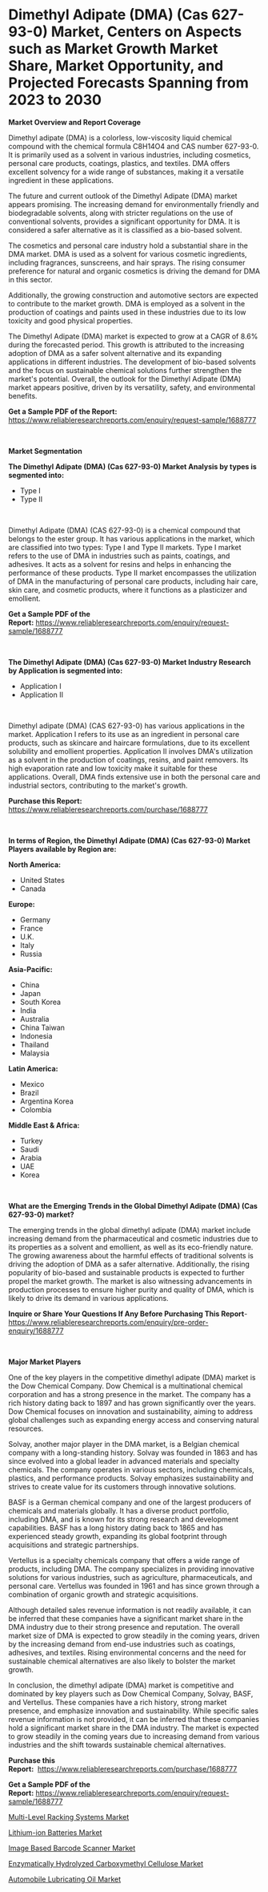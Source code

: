 <p><h1>Dimethyl Adipate (DMA) (Cas 627-93-0) Market, Centers on Aspects such as Market Growth Market Share, Market Opportunity, and Projected Forecasts Spanning from 2023 to 2030</h1></p><p><strong>Market Overview and Report Coverage</strong></p>
<p><p>Dimethyl adipate (DMA) is a colorless, low-viscosity liquid chemical compound with the chemical formula C8H14O4 and CAS number 627-93-0. It is primarily used as a solvent in various industries, including cosmetics, personal care products, coatings, plastics, and textiles. DMA offers excellent solvency for a wide range of substances, making it a versatile ingredient in these applications.</p><p>The future and current outlook of the Dimethyl Adipate (DMA) market appears promising. The increasing demand for environmentally friendly and biodegradable solvents, along with stricter regulations on the use of conventional solvents, provides a significant opportunity for DMA. It is considered a safer alternative as it is classified as a bio-based solvent.</p><p>The cosmetics and personal care industry hold a substantial share in the DMA market. DMA is used as a solvent for various cosmetic ingredients, including fragrances, sunscreens, and hair sprays. The rising consumer preference for natural and organic cosmetics is driving the demand for DMA in this sector.</p><p>Additionally, the growing construction and automotive sectors are expected to contribute to the market growth. DMA is employed as a solvent in the production of coatings and paints used in these industries due to its low toxicity and good physical properties.</p><p>The Dimethyl Adipate (DMA) market is expected to grow at a CAGR of 8.6% during the forecasted period. This growth is attributed to the increasing adoption of DMA as a safer solvent alternative and its expanding applications in different industries. The development of bio-based solvents and the focus on sustainable chemical solutions further strengthen the market's potential. Overall, the outlook for the Dimethyl Adipate (DMA) market appears positive, driven by its versatility, safety, and environmental benefits.</p></p>
<p><strong>Get a Sample PDF of the Report:</strong> <a href="https://www.reliableresearchreports.com/enquiry/request-sample/1688777">https://www.reliableresearchreports.com/enquiry/request-sample/1688777</a></p>
<p>&nbsp;</p>
<p><strong>Market Segmentation</strong></p>
<p><strong>The Dimethyl Adipate (DMA) (Cas 627-93-0) Market Analysis by types is segmented into:</strong></p>
<p><ul><li>Type I</li><li>Type II</li></ul></p>
<p>&nbsp;</p>
<p><p>Dimethyl Adipate (DMA) (CAS 627-93-0) is a chemical compound that belongs to the ester group. It has various applications in the market, which are classified into two types: Type I and Type II markets. Type I market refers to the use of DMA in industries such as paints, coatings, and adhesives. It acts as a solvent for resins and helps in enhancing the performance of these products. Type II market encompasses the utilization of DMA in the manufacturing of personal care products, including hair care, skin care, and cosmetic products, where it functions as a plasticizer and emollient.</p></p>
<p><strong>Get a Sample PDF of the Report:</strong>&nbsp;<a href="https://www.reliableresearchreports.com/enquiry/request-sample/1688777">https://www.reliableresearchreports.com/enquiry/request-sample/1688777</a></p>
<p>&nbsp;</p>
<p><strong>The Dimethyl Adipate (DMA) (Cas 627-93-0) Market Industry Research by Application is segmented into:</strong></p>
<p><ul><li>Application I</li><li>Application II</li></ul></p>
<p>&nbsp;</p>
<p><p>Dimethyl adipate (DMA) (CAS 627-93-0) has various applications in the market. Application I refers to its use as an ingredient in personal care products, such as skincare and haircare formulations, due to its excellent solubility and emollient properties. Application II involves DMA's utilization as a solvent in the production of coatings, resins, and paint removers. Its high evaporation rate and low toxicity make it suitable for these applications. Overall, DMA finds extensive use in both the personal care and industrial sectors, contributing to the market's growth.</p></p>
<p><strong>Purchase this Report:</strong>&nbsp; <a href="https://www.reliableresearchreports.com/purchase/1688777">https://www.reliableresearchreports.com/purchase/1688777</a></p>
<p>&nbsp;</p>
<p><strong>In terms of Region, the Dimethyl Adipate (DMA) (Cas 627-93-0) Market Players available by Region are:</strong></p>
<p>
    <p> <strong> North America: </strong>
        <ul>
            <li>United States</li>
            <li>Canada</li>
        </ul>
        </p> 
    <p> <strong> Europe: </strong>
        <ul>
            <li>Germany</li>
            <li>France</li>
            <li>U.K.</li>
            <li>Italy</li>
            <li>Russia</li>
        </ul>
        </p> 
    <p> <strong> Asia-Pacific: </strong>
        <ul>
            <li>China</li>
            <li>Japan</li>
            <li>South Korea</li>
            <li>India</li>
            <li>Australia</li>
            <li>China Taiwan</li>
            <li>Indonesia</li>
            <li>Thailand</li>
            <li>Malaysia</li>
        </ul>
        </p> 
    <p> <strong> Latin America: </strong>
        <ul>
            <li>Mexico</li>
            <li>Brazil</li>
            <li>Argentina Korea</li>
            <li>Colombia</li>
        </ul>
        </p> 
    <p> <strong> Middle East & Africa: </strong>
        <ul>
            <li>Turkey</li>
            <li>Saudi</li>
            <li>Arabia</li>
            <li>UAE</li>
            <li>Korea</li>
        </ul>
    </p>
    </p>
<p>&nbsp;</p>
<p><strong>What are the Emerging Trends in the Global Dimethyl Adipate (DMA) (Cas 627-93-0) market?</strong></p>
<p><p>The emerging trends in the global dimethyl adipate (DMA) market include increasing demand from the pharmaceutical and cosmetic industries due to its properties as a solvent and emollient, as well as its eco-friendly nature. The growing awareness about the harmful effects of traditional solvents is driving the adoption of DMA as a safer alternative. Additionally, the rising popularity of bio-based and sustainable products is expected to further propel the market growth. The market is also witnessing advancements in production processes to ensure higher purity and quality of DMA, which is likely to drive its demand in various applications.</p></p>
<p><strong>Inquire or Share Your Questions If Any Before Purchasing This Report</strong>- <a href="https://www.reliableresearchreports.com/enquiry/pre-order-enquiry/1688777">https://www.reliableresearchreports.com/enquiry/pre-order-enquiry/1688777</a></p>
<p>&nbsp;</p>
<p><strong>Major Market Players</strong></p>
<p><p>One of the key players in the competitive dimethyl adipate (DMA) market is the Dow Chemical Company. Dow Chemical is a multinational chemical corporation and has a strong presence in the market. The company has a rich history dating back to 1897 and has grown significantly over the years. Dow Chemical focuses on innovation and sustainability, aiming to address global challenges such as expanding energy access and conserving natural resources.</p><p>Solvay, another major player in the DMA market, is a Belgian chemical company with a long-standing history. Solvay was founded in 1863 and has since evolved into a global leader in advanced materials and specialty chemicals. The company operates in various sectors, including chemicals, plastics, and performance products. Solvay emphasizes sustainability and strives to create value for its customers through innovative solutions.</p><p>BASF is a German chemical company and one of the largest producers of chemicals and materials globally. It has a diverse product portfolio, including DMA, and is known for its strong research and development capabilities. BASF has a long history dating back to 1865 and has experienced steady growth, expanding its global footprint through acquisitions and strategic partnerships.</p><p>Vertellus is a specialty chemicals company that offers a wide range of products, including DMA. The company specializes in providing innovative solutions for various industries, such as agriculture, pharmaceuticals, and personal care. Vertellus was founded in 1961 and has since grown through a combination of organic growth and strategic acquisitions.</p><p>Although detailed sales revenue information is not readily available, it can be inferred that these companies have a significant market share in the DMA industry due to their strong presence and reputation. The overall market size of DMA is expected to grow steadily in the coming years, driven by the increasing demand from end-use industries such as coatings, adhesives, and textiles. Rising environmental concerns and the need for sustainable chemical alternatives are also likely to bolster the market growth.</p><p>In conclusion, the dimethyl adipate (DMA) market is competitive and dominated by key players such as Dow Chemical Company, Solvay, BASF, and Vertellus. These companies have a rich history, strong market presence, and emphasize innovation and sustainability. While specific sales revenue information is not provided, it can be inferred that these companies hold a significant market share in the DMA industry. The market is expected to grow steadily in the coming years due to increasing demand from various industries and the shift towards sustainable chemical alternatives.</p></p>
<p><strong>Purchase this Report:</strong>&nbsp;&nbsp;<a href="https://www.reliableresearchreports.com/purchase/1688777">https://www.reliableresearchreports.com/purchase/1688777</a></p>
<p></p>
<p><strong>Get a Sample PDF of the Report:</strong>&nbsp;<a href="https://www.reliableresearchreports.com/enquiry/request-sample/1688777">https://www.reliableresearchreports.com/enquiry/request-sample/1688777</a></p>
<p><p><a href="https://medium.com/@sheetal.reportprime/multi-level-racking-systems-market-furnishes-information-on-market-share-market-trends-and-market-557dc80ebed6">Multi-Level Racking Systems Market</a></p><p><a href="https://www.linkedin.com/pulse/lithium-ion-batteries-market-size-growth-forecast-from-ypmue/">Lithium-ion Batteries Market</a></p><p><a href="https://medium.com/@reportprime05/image-based-barcode-scanner-market-size-reveals-the-best-marketing-channels-in-global-industry-7d15494a8360">Image Based Barcode Scanner Market</a></p><p><a href="https://github.com/jhonwin654/Market-Research-Report-List-1/blob/main/enzymatically-hydrolyzed-carboxymethyl-cellulose-market.md">Enzymatically Hydrolyzed Carboxymethyl Cellulose Market</a></p><p><a href="https://www.linkedin.com/pulse/automobile-lubricating-oil-market-size-2023-2030-global/">Automobile Lubricating Oil Market</a></p></p>